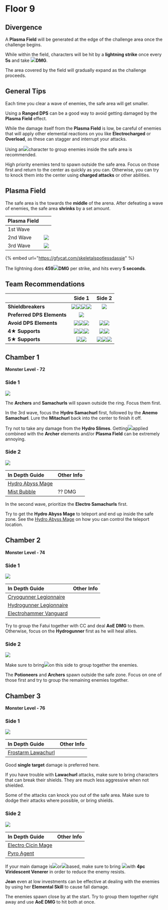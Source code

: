 # Floor 9

## Divergence

A **Plasma Field** will be generated at the edge of the challenge area once the challenge begins. 

While within the field, characters will be hit by a **lightning strike** once every **5s** and take ![](../../.gitbook/assets/electro_small.png)**DMG**. 

The area covered by the field will gradually expand as the challenge proceeds.

## General Tips

Each time you clear a wave of enemies, the safe area will get smaller.

Using a **Ranged DPS** can be a good way to avoid getting damaged by the **Plasma Field** effect.

While the damage itself from the **Plasma Field** is low, be careful of enemies that will apply other elemental reactions on you like **Electrocharged** or **Overload**, as these can stagger and interrupt your attacks.

Using an![](../../.gitbook/assets/anemo_small.png)character to group enemies inside the safe area is recommended.

High priority enemies tend to spawn outside the safe area. Focus on those first and return to the center as quickly as you can. Otherwise, you can try to knock them into the center using **charged attacks** or other abilities.

## Plasma Field

The safe area is the towards the **middle** of the arena. After defeating a wave of enemies, the safe area **shrinks** by a set amount.

| **Plasma Field** |  |
| :--- | :---: |
| 1st Wave |  |
| 2nd Wave | ![](../../.gitbook/assets/plasmafield_2.png)  |
| 3rd Wave | ![](../../.gitbook/assets/plasmafield_3.png)  |

{% embed url="https://gfycat.com/skeletalspotlessdassie" %}

The lightning does **459**![](../../.gitbook/assets/electro_small.png)**DMG** per strike, and hits every **5 seconds**.

## Team Recommendations

|  | Side 1 | Side 2 |
| :--- | :---: | :---: |
| **Shieldbreakers** | ![](../../.gitbook/assets/pyro_small.png)![](../../.gitbook/assets/cryo_small.png)![](../../.gitbook/assets/electro_small.png)![](../../.gitbook/assets/geo_small.png) | ![](../../.gitbook/assets/cryo_small.png) |
| **Preferred DPS Elements** | ![](../../.gitbook/assets/pyro_small.png) |  |
| **Avoid DPS Elements** | ![](../../.gitbook/assets/physical_small.png)![](../../.gitbook/assets/cryo_small.png)![](../../.gitbook/assets/geo_small.png) | ![](../../.gitbook/assets/pyro_small.png)![](../../.gitbook/assets/electro_small.png) |
| **4**★ **Supports** | ![](../../.gitbook/assets/ui_avataricon_bennett.png)![](../../.gitbook/assets/ui_avataricon_diona.png)![](../../.gitbook/assets/ui_avataricon_sucrose.png) | ![](../../.gitbook/assets/ui_avataricon_beidou.png)![](../../.gitbook/assets/ui_avataricon_sucrose.png) |
| **5**★ **Supports** | ![](../../.gitbook/assets/ui_avataricon_kazuha.png)![](../../.gitbook/assets/ui_avataricon_venti.png) | ![](../../.gitbook/assets/ui_avataricon_jean.png)![](../../.gitbook/assets/ui_avataricon_kazuha.png)![](../../.gitbook/assets/ui_avataricon_venti.png) |

## Chamber 1

**Monster Level - 72**

### Side 1

![](../../.gitbook/assets/9-1-1v20.png)

The **Archers** and **Samachurls** will spawn outside the ring. Focus them first.

In the 3rd wave, focus the **Hydro Samachurl** first, followed by the **Anemo Samachurl**. Lure the **Mitachurl** back into the center to finish it off.

Try not to take any damage from the **Hydro Slimes**. Getting![](../../.gitbook/assets/hydro_small.png)applied combined with the **Archer** elements and/or **Plasma Field** can be extremely annoying.

### Side 2

![](../../.gitbook/assets/9-1-2v20.png)

| **In Depth Guide** | Other Info |
| :--- | :--- |
| [Hydro Abyss Mage](../../monsters/abyss-order/hydro-abyss-mage.md) |  |
| [Mist Bubble](../../mechanics/auras/mist-bubble.md) | ?? DMG |

In the second wave, prioritize the **Electro Samachurls** first.

Try to get the **Hydro Abyss Mage** to teleport and end up inside the safe zone. See the [Hydro Abyss Mage](../../monsters/abyss-order/hydro-abyss-mage.md) on how you can control the teleport location.

## Chamber 2

**Monster Level - 74**

### Side 1

![](../../.gitbook/assets/9-2-1v20.png)



| **In Depth Guide** | Other Info |
| :--- | :--- |
| [Cryogunner Legionnaire](../../monsters/fatui/cryogunner-legionnaire.md) |  |
| [Hydrogunner Legionnaire](../../monsters/fatui/hydrogunner-legionnaire.md) |  |
| [Electrohammer Vanguard](../../monsters/fatui/electrohammer-vanguard.md) |  |

Try to group the Fatui together with CC and deal **AoE DMG** to them. Otherwise, focus on the **Hydrogunner** first as he will heal allies.

### Side 2

![](../../.gitbook/assets/9-2-2v20.png)

Make sure to bring![](../../.gitbook/assets/anemo_small.png)on this side to group together the enemies.

The **Potioneers** and **Archers** spawn outside the safe zone. Focus on one of those first and try to group the remaining enemies together.

## Chamber 3

**Monster Level - 76**

### Side 1

![](../../.gitbook/assets/9-3-1v20.png)

| **In Depth Guide** | Other Info |
| :--- | :--- |
| [Frostarm Lawachurl](../../monsters/hilichurls/frostarm-lawachurl.md) |  |

Good **single target** damage is preferred here.

If you have trouble with **Lawachurl** attacks, make sure to bring characters that can break their shields. They are much less aggressive when not shielded.

Some of the attacks can knock you out of the safe area. Make sure to dodge their attacks where possible, or bring shields.

### Side 2

![](../../.gitbook/assets/9-3-2v20.png)

| **In Depth Guide** | Other Info |
| :--- | :--- |
| [Electro Cicin Mage](../../monsters/fatui/electro-cicin-mage.md) |  |
| [Pyro Agent](../../monsters/fatui/pyro-agent.md) |  |

If your main damage is![](../../.gitbook/assets/pyro_small.png)or![](../../.gitbook/assets/electro_small.png)based, make sure to bring ![](../../.gitbook/assets/anemo_small.png)with **4pc Viridescent Venerer** in order to reduce the enemy resists.

**Jean** even at low investments can be effective at dealing with the enemies by using her **Elemental Skill** to cause fall damage.

The enemies spawn close by at the start. Try to group them together right away and use **AoE DMG** to hit both at once.

